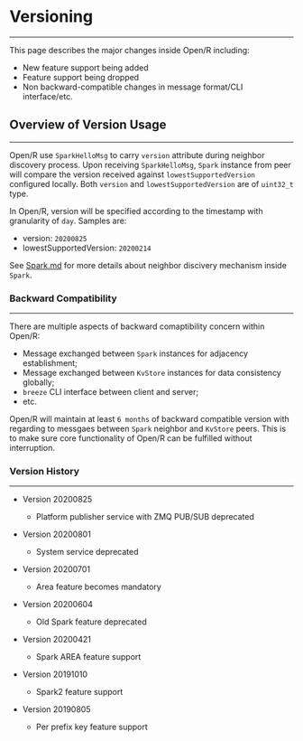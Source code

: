 # Versioning

---

This page describes the major changes inside Open/R including:

- New feature support being added
- Feature support being dropped
- Non backward-compatible changes in message format/CLI interface/etc.

## Overview of Version Usage

---

Open/R use `SparkHelloMsg` to carry `version` attribute during neighbor
discovery process. Upon receiving `SparkHelloMsg`, `Spark` instance from peer
will compare the version received against `lowestSupportedVersion` configured
locally. Both `version` and `lowestSupportedVersion` are of `uint32_t` type.

In Open/R, version will be specified according to the timestamp with granularity
of `day`. Samples are:

- version: `20200825`
- lowestSupportedVersion: `20200214`

See [Spark.md](../Protocol_Guide/Spark.md) for more details about neighbor
discivery mechanism inside `Spark`.

### Backward Compatibility

---

There are multiple aspects of backward comaptibility concern within Open/R:

- Message exchanged between `Spark` instances for adjacency establishment;
- Message exchanged between `KvStore` instances for data consistency globally;
- `breeze` CLI interface between client and server;
- etc.

Open/R will maintain at least `6 months` of backward compatible version with
regarding to messgaes between `Spark` neighbor and `KvStore` peers. This is to
make sure core functionality of Open/R can be fulfilled without interruption.

### Version History

---

- Version 20200825

  - Platform publisher service with ZMQ PUB/SUB deprecated

- Version 20200801

  - System service deprecated

- Version 20200701

  - Area feature becomes mandatory

- Version 20200604

  - Old Spark feature deprecated

- Version 20200421

  - Spark AREA feature support

- Version 20191010

  - Spark2 feature support

- Version 20190805
  - Per prefix key feature support
